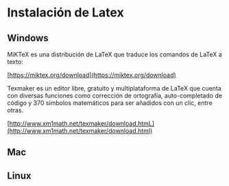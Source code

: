 # Instalación de Latex  
  
## Windows  
  
MiKTeX es una distribución de LaTeX que traduce los comandos de LaTeX a texto:  
  

[https://miktex.org/download](https://miktex.org/download)
  
Texmaker es un editor libre, gratuito y multiplataforma de LaTeX que cuenta con diversas funciones como corrección de ortografía, auto-completado de código y 370 símbolos matemáticos para ser añadidos con un clic, entre otras.  
  
[http://www.xm1math.net/texmaker/download.htmL](http://www.xm1math.net/texmaker/download.html)  
  
## Mac  
  
## Linux  
